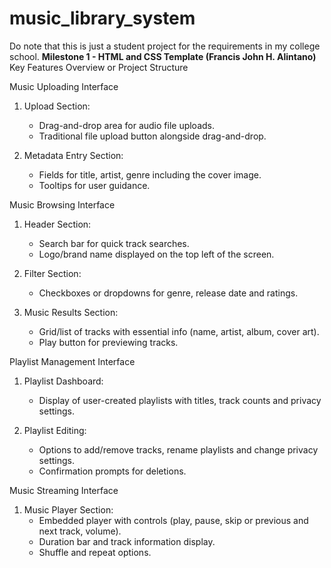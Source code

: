 # music_library_system
Do note that this is just a student project for the requirements in my college school.
**Milestone 1 - HTML and CSS Template (Francis John H. Alintano)**
Key Features Overview or Project Structure

Music Uploading Interface
1. Upload Section:
   - Drag-and-drop area for audio file uploads.
   - Traditional file upload button alongside drag-and-drop.

2. Metadata Entry Section:
   - Fields for title, artist, genre including the cover image.
   - Tooltips for user guidance.

Music Browsing Interface
1. Header Section:
   - Search bar for quick track searches.
   - Logo/brand name displayed on the top left of the screen.

2. Filter Section:
   - Checkboxes or dropdowns for genre, release date and ratings.

3. Music Results Section:
   - Grid/list of tracks with essential info (name, artist, album, cover art).
   - Play button for previewing tracks.

Playlist Management Interface
1. Playlist Dashboard:
   - Display of user-created playlists with titles, track counts and privacy settings.

2. Playlist Editing:
   - Options to add/remove tracks, rename playlists and change privacy settings.
   - Confirmation prompts for deletions.

Music Streaming Interface
1. Music Player Section:
   - Embedded player with controls (play, pause, skip or previous and next track, volume).
   - Duration bar and track information display.
   - Shuffle and repeat options.
